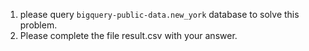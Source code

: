 1. please query `bigquery-public-data.new_york` database to solve this problem.
2. Please complete the file result.csv with your answer.